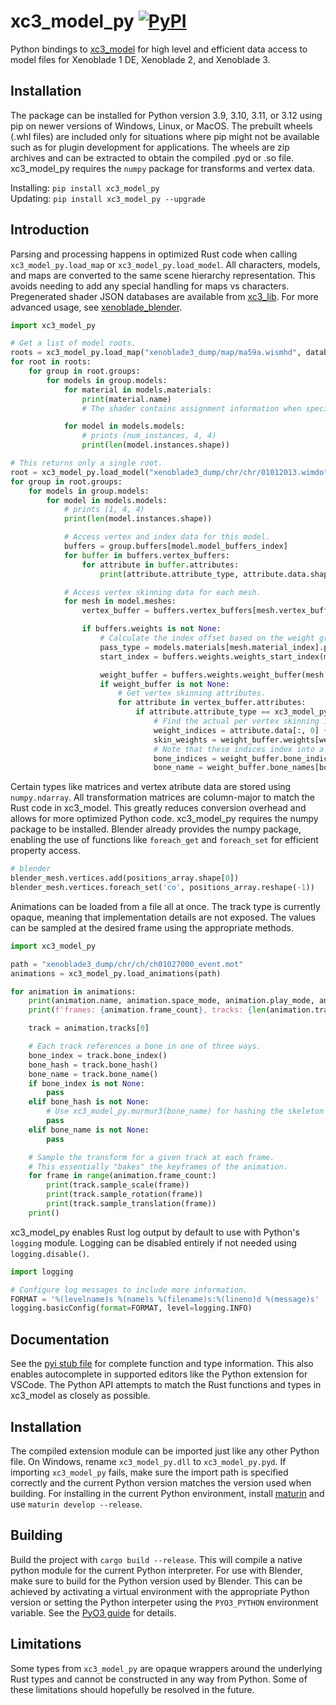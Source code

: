 # xc3_model_py [![PyPI](https://img.shields.io/pypi/v/xc3_model_py)](https://pypi.org/project/xc3_model_py/)
Python bindings to [xc3_model](https://github.com/ScanMountGoat/xc3_lib) for high level and efficient data access to model files for Xenoblade 1 DE, Xenoblade 2, and Xenoblade 3.

## Installation
The package can be installed for Python version 3.9, 3.10, 3.11, or 3.12 using pip on newer versions of Windows, Linux, or MacOS. The prebuilt wheels (.whl files) are included only for situations where pip might not be available such as for plugin development for applications. The wheels are zip archives and can be extracted to obtain the compiled .pyd or .so file. xc3_model_py requires the `numpy` package for transforms and vertex data.

Installing: `pip install xc3_model_py`  
Updating: `pip install xc3_model_py --upgrade`

## Introduction
Parsing and processing happens in optimized Rust code when calling `xc3_model_py.load_map` or `xc3_model_py.load_model`. All characters, models, and maps are converted to the same scene hierarchy representation. This avoids needing to add any special handling for maps vs characters. Pregenerated shader JSON databases are available from [xc3_lib](https://github.com/ScanMountGoat/xc3_lib/releases). For more advanced usage, see [xenoblade_blender](https://github.com/ScanMountGoat/xenoblade_blender).

```python
import xc3_model_py

# Get a list of model roots.
roots = xc3_model_py.load_map("xenoblade3_dump/map/ma59a.wismhd", database_path="xc3.json")
for root in roots:
    for group in root.groups:
        for models in group.models:
            for material in models.materials:
                print(material.name)
                # The shader contains assignment information when specifying a JSON database.

            for model in models.models:
                # prints (num_instances, 4, 4)
                print(len(model.instances.shape))

# This returns only a single root.
root = xc3_model_py.load_model("xenoblade3_dump/chr/chr/01012013.wimdo", database_path="xc3.json")
for group in root.groups:
    for models in group.models:
        for model in models.models:
            # prints (1, 4, 4)
            print(len(model.instances.shape))

            # Access vertex and index data for this model.
            buffers = group.buffers[model.model_buffers_index]
            for buffer in buffers.vertex_buffers:
                for attribute in buffer.attributes:
                    print(attribute.attribute_type, attribute.data.shape)

            # Access vertex skinning data for each mesh.
            for mesh in model.meshes:
                vertex_buffer = buffers.vertex_buffers[mesh.vertex_buffer_index]

                if buffers.weights is not None:
                    # Calculate the index offset based on the weight group for this mesh.
                    pass_type = models.materials[mesh.material_index].pass_type
                    start_index = buffers.weights.weights_start_index(mesh.flags2, mesh.lod, pass_type)

                    weight_buffer = buffers.weights.weight_buffer(mesh.flag2)
                    if weight_buffer is not None:
                        # Get vertex skinning attributes.
                        for attribute in vertex_buffer.attributes:
                            if attribute.attribute_type == xc3_model_py.vertex.AttributeType.WeightIndex:
                                # Find the actual per vertex skinning information.
                                weight_indices = attribute.data[:, 0] + start_index
                                skin_weights = weight_buffer.weights[weight_indices]
                                # Note that these indices index into a different bone list than the skeleton.
                                bone_indices = weight_buffer.bone_indices[weight_indices]
                                bone_name = weight_buffer.bone_names[bone_indices[0]]

```

Certain types like matrices and vertex atribute data are stored using `numpy.ndarray`. All transformation matrices are column-major to match the Rust code in xc3_model. This greatly reduces conversion overhead and allows for more optimized Python code. xc3_model_py requires the numpy package to be installed. Blender already provides the numpy package, enabling the use of functions like `foreach_get` and `foreach_set` for efficient property access.

```python
# blender
blender_mesh.vertices.add(positions_array.shape[0])
blender_mesh.vertices.foreach_set('co', positions_array.reshape(-1))
```

Animations can be loaded from a file all at once. The track type is currently opaque, meaning that implementation details are not exposed. The values can be sampled at the desired frame using the appropriate methods.

```python
import xc3_model_py

path = "xenoblade3_dump/chr/ch/ch01027000_event.mot"
animations = xc3_model_py.load_animations(path)

for animation in animations:
    print(animation.name, animation.space_mode, animation.play_mode, animation.blend_mode)
    print(f'frames: {animation.frame_count}, tracks: {len(animation.tracks)}')

    track = animation.tracks[0]

    # Each track references a bone in one of three ways.
    bone_index = track.bone_index()
    bone_hash = track.bone_hash()
    bone_name = track.bone_name()
    if bone_index is not None:
        pass
    elif bone_hash is not None:
        # Use xc3_model_py.murmur3(bone_name) for hashing the skeleton bones.
        pass
    elif bone_name is not None:
        pass

    # Sample the transform for a given track at each frame.
    # This essentially "bakes" the keyframes of the animation.
    for frame in range(animation.frame_count:)
        print(track.sample_scale(frame))
        print(track.sample_rotation(frame))
        print(track.sample_translation(frame))
    print()
```

xc3_model_py enables Rust log output by default to use with Python's `logging` module.
Logging can be disabled entirely if not needed using `logging.disable()`.

```python
import logging

# Configure log messages to include more information.
FORMAT = '%(levelname)s %(name)s %(filename)s:%(lineno)d %(message)s'
logging.basicConfig(format=FORMAT, level=logging.INFO)
```

## Documentation
See the [pyi stub file](https://github.com/ScanMountGoat/xc3_model_py/blob/main/xc3_model_py/__init__.pyi) for complete function and type information. This also enables autocomplete in supported editors like the Python extension for VSCode. The Python API attempts to match the Rust functions and types in xc3_model as closely as possible. 

## Installation
The compiled extension module can be imported just like any other Python file. On Windows, rename `xc3_model_py.dll` to `xc3_model_py.pyd`. If importing `xc3_model_py` fails, make sure the import path is specified correctly and the current Python version matches the version used when building. For installing in the current Python environment, install [maturin](https://github.com/PyO3/maturin) and use `maturin develop --release`.

## Building
Build the project with `cargo build --release`. This will compile a native python module for the current Python interpreter. For use with Blender, make sure to build for the Python version used by Blender. This can be achieved by activating a virtual environment with the appropriate Python version or setting the Python interpeter using the `PYO3_PYTHON` environment variable. See the [PyO3 guide](https://pyo3.rs) for details.

## Limitations
Some types from `xc3_model_py` are opaque wrappers around the underlying Rust types and cannot be constructed in any way from Python. Some of these limitations should hopefully be resolved in the future.

